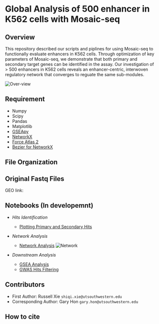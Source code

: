 # Global Analysis of 500 enhancer in K562 cells with Mosaic-seq

## Overview
This repository described our scripts and piplines for using Mosaic-seq to functionally evaluate enhancers in K562 cells. Through optimization of key parameters of Mosaic-seq, we demonstrate that both primary and secondary target genes can be identified in the assay. Our investigation of > 500 enhancers in K562 cells reveals an enhancer-centric, interwoven regulatory network that converges to reguate the same sub-modules. 

![Over-view](./MISC/Overview-01.png "Overview")

## Requirement
- Numpy
- Scipy
- Pandas
- Matplotlib
- [GSEApy](https://github.com/zqfang/GSEApy) 
- [NetworkX](https://github.com/networkx/networkx)
- [Force Atlas 2](https://github.com/bhargavchippada/forceatlas2)
- [Bezier for NetworkX](https://github.com/beyondbeneath/bezier-curved-edges-networkx)


## File Organization

## Original Fastq Files
GEO link: 

## Notebooks (In developemnt)
- *Hits Identification*
	- [Plotting Primary and Secondary Hits](https://nbviewer.jupyter.org/github/russellxie/Global-analysis-K562-enhancers/blob/master/Notebooks/Hits_plotting/Hits_plotting.ipynb?flush_cache=true)

- *Network Analysis*
	- [Network Analysis](https://nbviewer.jupyter.org/github/russellxie/Global-analysis-K562-enhancers/blob/master/Notebooks/Network_analysis/Global_hits_calling_and_Network_analysis.ipynb?flush_cache=true)
	![Network](./Notebooks/Network_analysis/K562_network.png "Network")
	
- *Downstream Analysis*
	- [GSEA Analysis](https://nbviewer.jupyter.org/github/russellxie/Global-analysis-K562-enhancers/blob/master/Notebooks/GSEA_analysis/GSEA_test.ipynb?flush_cache=true)
	- [GWAS Hits Filtering](https://nbviewer.jupyter.org/github/russellxie/Global-analysis-K562-enhancers/blob/master/Notebooks/GWAS-analysis/GWAS_data.ipynb?flush_cache=true)

## Contributors
* First Author: Russell Xie `shiqi.xie@utsouthwestern.edu`
* Corresponding Author: Gary Hon `gary.hon@utsouthwestern.edu`

## How to cite

